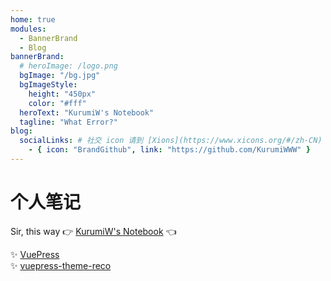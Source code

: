 ```yaml
---
home: true
modules:
  - BannerBrand
  - Blog
bannerBrand:
  # heroImage: /logo.png
  bgImage: "/bg.jpg"
  bgImageStyle:
    height: "450px"
    color: "#fff"
  heroText: "KurumiW's Notebook"
  tagline: "What Error?"
blog:
  socialLinks: # 社交 icon 请到 [Xions](https://www.xicons.org/#/zh-CN) 页面的 tabler 下获取，复制名称即可
    - { icon: "BrandGithub", link: "https://github.com/KurumiWWW" }
---
```


# 个人笔记

Sir, this way 👉 [KurumiW's Notebook](https://kurumiwww.github.io/Notebook/) 👈

✨ [VuePress](https://github.com/vuejs/vuepress)
<br/>
✨ [vuepress-theme-reco](https://github.com/vuepress-reco/vuepress-theme-reco-2.x)
